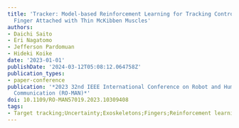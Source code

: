 ```yaml
---
title: 'Tracker: Model-based Reinforcement Learning for Tracking Control of Human
  Finger Attached with Thin McKibben Muscles'
authors:
- Daichi Saito
- Eri Nagatomo
- Jefferson Pardomuan
- Hideki Koike
date: '2023-01-01'
publishDate: '2024-03-12T05:08:12.064758Z'
publication_types:
- paper-conference
publication: '*2023 32nd IEEE International Conference on Robot and Human Interactive
  Communication (RO-MAN)*'
doi: 10.1109/RO-MAN57019.2023.10309408
tags:
- Target tracking;Uncertainty;Exoskeletons;Fingers;Reinforcement learning;Muscles;Manipulators
---
```

